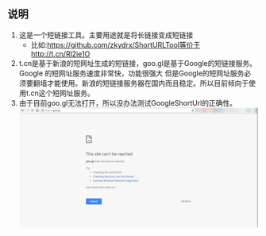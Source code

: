 ## 说明
1. 这是一个短链接工具。主要用途就是将长链接变成短链接
   - 比如:https://github.com/zkydrx/ShortURLTool等价于http://t.cn/Rl2ie1O
2. t.cn是基于新浪的短网址生成的短链接，goo.gl是基于Google的短链接服务。Google 的短网址服务速度非常快，功能很强大
   但是Google的短网址服务必须要翻墙才能使用。新浪的短链接服务器在国内而且稳定。所以目前倾向于使用t.cn这个短网址服务。
3. 由于目前goo.gl无法打开，所以没办法测试GoogleShortUrl的正确性。![](src/main/webapp/image/1.png)
